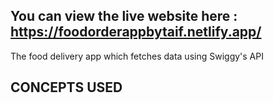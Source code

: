 ## You can view the live website here : https://foodorderappbytaif.netlify.app/  
   The food delivery app which fetches data using Swiggy's API 
   
## CONCEPTS USED  

